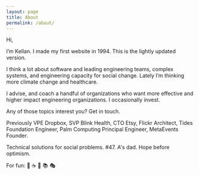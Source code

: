 ```yaml
---
layout: page
title: About
permalink: /about/
---
```


Hi,

I’m Kellan. I made my first website in 1994. This is the lightly updated version.

I think a lot about software and leading engineering teams, complex systems, and engineering capacity for social change. Lately I’m thinking more climate change and healthcare.

I advise, and coach a handful of organizations who want more effective and higher impact engineering organizations. I occasionally invest.

Any of those topics interest you? Get in touch.

Previously VPE Dropbox, SVP Blink Health, CTO Etsy, Flickr Architect, Tides Foundation Engineer, Palm Computing Principal Engineer, MetaEvents Founder.

Technical solutions for social problems. #47. A's dad. Hope before optimism.

For fun: 🚴 ☕ 🥾 📚 🎭 
